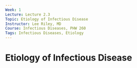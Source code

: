 ```yaml
---
Week: 1
Lecture: Lecture 2.3
Topic: Etiology of Infectious Disease
Instructor: Lee Riley, MD
Course: Infectious Diseases, PHW 260
Tags: Infectious Diseases, Etiology
---
```


# Etiology of Infectious Disease

